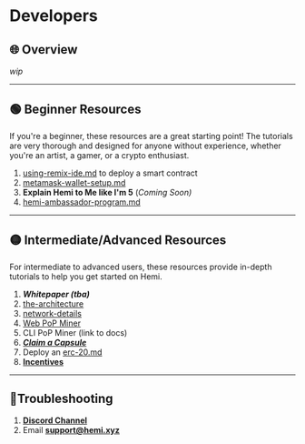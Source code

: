 # Developers

## 🌐 Overview

_wip_

***

## 🟢 Beginner Resources

If you're a beginner, these resources are a great starting point! The tutorials are very thorough and designed for anyone without experience, whether you're an artist, a gamer, or a crypto enthusiast.&#x20;

1. [using-remix-ide.md](../../how-to-tutorials/using-remix-ide.md "mention") to deploy a smart contract
2. [metamask-wallet-setup.md](../../how-to-tutorials/metamask-wallet-setup.md "mention")
3. **Explain Hemi to Me like I'm 5** (_Coming Soon)_
4. [hemi-ambassador-program.md](../../governance/hemi-ambassador-program.md "mention")

***

## 🟡 Intermediate/Advanced Resources

For intermediate to advanced users, these resources provide in-depth tutorials to help you get started on Hemi.

1. _**Whitepaper (tba)**_
2. [the-architecture](../../foundational-topics/the-architecture/ "mention")
3. [network-details](../network-details/ "mention")
4. [Web PoP Miner](https://popminer.hemi.xyz)
5. CLI PoP Miner (link to docs)
6. [_**Claim a Capsule**_ ](https://app.hemi.xyz/get-started/)
7. Deploy an [erc-20.md](../../how-to-tutorials/erc-20.md "mention")
8. [**Incentives**](../../governance/incentives/)

***

## 📐Troubleshooting

1. [**Discord Channel**](https://discord.com/channels/1202677849887080508/1217860733820469298)
2. Email [**support@hemi.xyz**](mailto:support@hemi.xyz)
